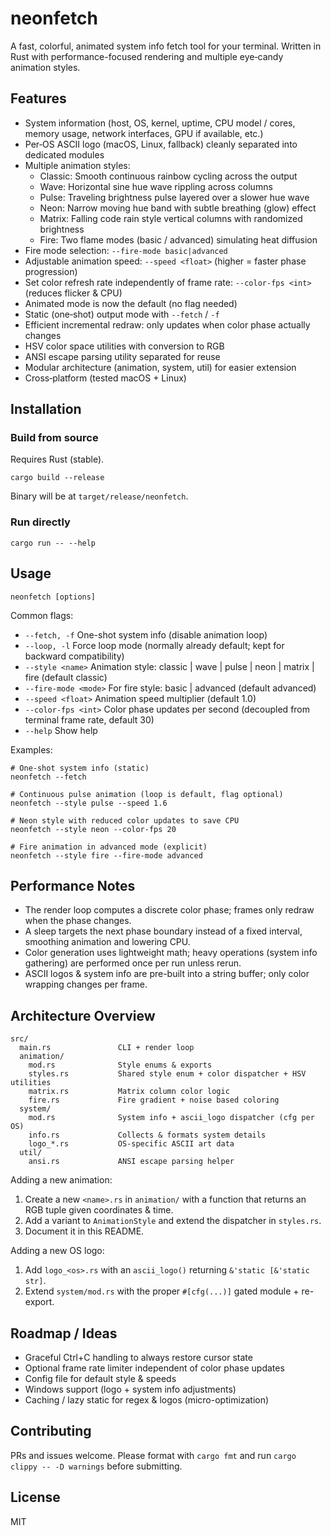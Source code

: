 # neonfetch

A fast, colorful, animated system info fetch tool for your terminal. Written in Rust with performance-focused rendering and multiple eye‑candy animation styles.

## Features

- System information (host, OS, kernel, uptime, CPU model / cores, memory usage, network interfaces, GPU if available, etc.)
- Per‑OS ASCII logo (macOS, Linux, fallback) cleanly separated into dedicated modules
- Multiple animation styles:
  - Classic: Smooth continuous rainbow cycling across the output
  - Wave: Horizontal sine hue wave rippling across columns
  - Pulse: Traveling brightness pulse layered over a slower hue wave
  - Neon: Narrow moving hue band with subtle breathing (glow) effect
  - Matrix: Falling code rain style vertical columns with randomized brightness
  - Fire: Two flame modes (basic / advanced) simulating heat diffusion
- Fire mode selection: `--fire-mode basic|advanced`
- Adjustable animation speed: `--speed <float>` (higher = faster phase progression)
- Set color refresh rate independently of frame rate: `--color-fps <int>` (reduces flicker & CPU)
- Animated mode is now the default (no flag needed)
- Static (one‑shot) output mode with `--fetch` / `-f`
- Efficient incremental redraw: only updates when color phase actually changes
- HSV color space utilities with conversion to RGB
- ANSI escape parsing utility separated for reuse
- Modular architecture (animation, system, util) for easier extension
- Cross‑platform (tested macOS + Linux)

## Installation

### Build from source
Requires Rust (stable).

```
cargo build --release
```
Binary will be at `target/release/neonfetch`.

### Run directly
```
cargo run -- --help
```

## Usage

```
neonfetch [options]
```

Common flags:
- `--fetch, -f`           One-shot system info (disable animation loop)
- `--loop, -l`            Force loop mode (normally already default; kept for backward compatibility)
- `--style <name>`        Animation style: classic | wave | pulse | neon | matrix | fire (default classic)
- `--fire-mode <mode>`    For fire style: basic | advanced (default advanced)
- `--speed <float>`       Animation speed multiplier (default 1.0)
- `--color-fps <int>`     Color phase updates per second (decoupled from terminal frame rate, default 30)
- `--help`                Show help

Examples:
```
# One-shot system info (static)
neonfetch --fetch

# Continuous pulse animation (loop is default, flag optional)
neonfetch --style pulse --speed 1.6

# Neon style with reduced color updates to save CPU
neonfetch --style neon --color-fps 20

# Fire animation in advanced mode (explicit)
neonfetch --style fire --fire-mode advanced
```

## Performance Notes

- The render loop computes a discrete color phase; frames only redraw when the phase changes.
- A sleep targets the next phase boundary instead of a fixed interval, smoothing animation and lowering CPU.
- Color generation uses lightweight math; heavy operations (system info gathering) are performed once per run unless rerun.
- ASCII logos & system info are pre-built into a string buffer; only color wrapping changes per frame.

## Architecture Overview

```
src/
  main.rs               CLI + render loop
  animation/
    mod.rs              Style enums & exports
    styles.rs           Shared style enum + color dispatcher + HSV utilities
    matrix.rs           Matrix column color logic
    fire.rs             Fire gradient + noise based coloring
  system/
    mod.rs              System info + ascii_logo dispatcher (cfg per OS)
    info.rs             Collects & formats system details
    logo_*.rs           OS-specific ASCII art data
  util/
    ansi.rs             ANSI escape parsing helper
```

Adding a new animation:
1. Create a new `<name>.rs` in `animation/` with a function that returns an RGB tuple given coordinates & time.
2. Add a variant to `AnimationStyle` and extend the dispatcher in `styles.rs`.
3. Document it in this README.

Adding a new OS logo:
1. Add `logo_<os>.rs` with an `ascii_logo()` returning `&'static [&'static str]`.
2. Extend `system/mod.rs` with the proper `#[cfg(...)]` gated module + re-export.

## Roadmap / Ideas

- Graceful Ctrl+C handling to always restore cursor state
- Optional frame rate limiter independent of color phase updates
- Config file for default style & speeds
- Windows support (logo + system info adjustments)
- Caching / lazy static for regex & logos (micro-optimization)

## Contributing

PRs and issues welcome. Please format with `cargo fmt` and run `cargo clippy -- -D warnings` before submitting.

## License

MIT
